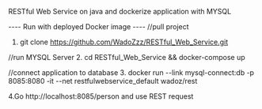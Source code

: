 RESTful Web Service on java and dockerize application with MYSQL



---- Run with deployed Docker image ----
//pull project
1. git clone https://github.com/WadoZzz/RESTful_Web_Service.git

//run MYSQL Server
2. cd RESTful_Web_Service && docker-compose up

//connect application to database
3. docker run --link mysql-connect:db -p 8085:8080 -it --net restfulwebservice_default wadoz/rest 

4.Go http://localhost:8085/person and use REST request


